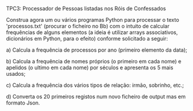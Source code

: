 TPC3: Processador de Pessoas listadas nos Róis de Confessados

Construa agora um ou vários programas Python para processar o texto 'processos.txt' (procurar o ficheiro no Bb) com o intuito de calcular frequências de alguns elementos (a ideia é utilizar arrays associativos, dicionários em Python, para o efeito) conforme solicitado a seguir:

  a) Calcula a frequência de processos por ano (primeiro elemento da data);

  b) Calcula a frequência de nomes próprios (o primeiro em cada nome) e apelidos (o ultimo em cada nome) por séculos e apresenta os 5 mais usados;

  c) Calcula a frequência dos vários tipos de relação: irmão, sobrinho, etc.;

  d) Converta os 20 primeiros registos num novo ficheiro de output mas em formato Json.

